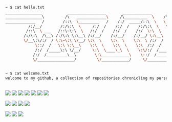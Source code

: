 ```bash
~ $ cat hello.txt                                                
________________           _________________       _____________      ___ 
________________\         /\   _____________\     /\__________  \    /\  \
_____________   /        /::\  \_________   /    /:/  _____/::\  \   \:\  \
          /:/__/        /:/\:\  \     /:/  /    /:/  /    /:/\:\  \   \:\  \
         /::\  \ ___   /::\~\:\  \   /:/  /    /:/  /    /:/  \:\  \   \:\  \
        /:/\:\  /\__\ /:/\:\ \:\__\ /:/__/    /:/__/    /:/__/ \:\__\   \:\  \
        \/__\:\/:/  / \:\~\:\ \/__/ \:\  \    \:\  \    \:\  \ /:/  /    \:\  \
             \::/  /   \:\ \:\__\    \:\  \    \:\  \    \:\  /:/  /      \:\__\
             /:/  /_____\:\ \/__/     \:\  \____\_\  \    \:\/:/  /______  \/__/
            /:/  /_________\__\        \:\____________\    \::/  /_______\   /:\_\
            \/________________/         \/____________/     \/___________/   \:/_/

                                                  
~ $ cat welcome.txt
welcome to my github, a collection of repositories chronicling my pursuit of bug-free bliss
```      
##
![](https://img.shields.io/badge/Code-JavaScript-informational?style=flat&logo=javascript&logoColor=white&color=2bbc8a)
![](https://img.shields.io/badge/Code-TypeScript-informational?style=flat&logo=typescript&logoColor=white&color=2bbc8a)
![](https://img.shields.io/badge/Code-Python-informational?style=flat&logo=python&logoColor=white&color=2bbc8a)
![](https://img.shields.io/badge/Code-Golang-informational?style=flat&logo=go&logoColor=white&color=2bbc8a)
![](https://img.shields.io/badge/Code-React-informational?style=flat&logo=react&logoColor=white&color=2bbc8a)
![](https://img.shields.io/badge/Code-Node-informational?style=flat&logo=nodedotjs&logoColor=white&color=2bbc8a)
![](https://img.shields.io/badge/Code-Express-informational?style=flat&logo=express&logoColor=white&color=2bbc8a)  

![](https://img.shields.io/badge/Tools-Bash-informational?style=flat&logo=gnu-bash&logoColor=white&color=2bbc8a)
![](https://img.shields.io/badge/Tools-Git-informational?style=flat&logo=git&logoColor=white&color=2bbc8a)
![](https://img.shields.io/badge/Tools-PostgreSQL-informational?style=flat&logo=postgresql&logoColor=white&color=2bbc8a)
![](https://img.shields.io/badge/Tools-TailwindCSS-informational?style=flat&logo=tailwindcss&logoColor=white&color=2bbc8a)  

![](https://img.shields.io/badge/OS-Linux-informational?style=flat&logo=linux&logoColor=white&color=2bbc8a)
![](https://img.shields.io/badge/Editor-VS_Code-informational?style=flat&logo=visualstudiocode&logoColor=white&color=2bbc8a)
![](https://img.shields.io/badge/Editor-Neovim-informational?style=flat&logo=neovim&logoColor=white&color=2bbc8a)

